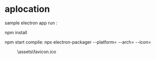 # aplocation
sample electron app
run :

npm install

npm start
compile:
npx electron-packager <srcdir> <name> --platform=<latform> --arch=<arch>  --icon=<dir>\assets\favicon.ico

